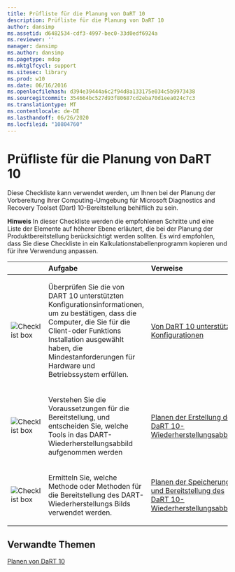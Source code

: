 ```yaml
---
title: Prüfliste für die Planung von DaRT 10
description: Prüfliste für die Planung von DaRT 10
author: dansimp
ms.assetid: d6482534-cdf3-4997-bec0-33d0edf6924a
ms.reviewer: ''
manager: dansimp
ms.author: dansimp
ms.pagetype: mdop
ms.mktglfcycl: support
ms.sitesec: library
ms.prod: w10
ms.date: 06/16/2016
ms.openlocfilehash: d394e39444a6c2f94d8a133175e034c5b9973438
ms.sourcegitcommit: 354664bc527d93f80687cd2eba70d1eea024c7c3
ms.translationtype: MT
ms.contentlocale: de-DE
ms.lasthandoff: 06/26/2020
ms.locfileid: "10804760"
---
```

# Prüfliste für die Planung von DaRT 10


Diese Checkliste kann verwendet werden, um Ihnen bei der Planung der Vorbereitung ihrer Computing-Umgebung für Microsoft Diagnostics and Recovery Toolset (Dart) 10-Bereitstellung behilflich zu sein.

**Hinweis**  In dieser Checkliste werden die empfohlenen Schritte und eine Liste der Elemente auf höherer Ebene erläutert, die bei der Planung der Produktbereitstellung berücksichtigt werden sollten. Es wird empfohlen, dass Sie diese Checkliste in ein Kalkulationstabellenprogramm kopieren und für ihre Verwendung anpassen.

 

<table>
<colgroup>
<col width="33%" />
<col width="33%" />
<col width="33%" />
</colgroup>
<thead>
<tr class="header">
<th align="left"></th>
<th align="left">Aufgabe</th>
<th align="left">Verweise</th>
</tr>
</thead>
<tbody>
<tr class="odd">
<td align="left"><img src="images/checklistbox.gif" alt="Checklist box" /></td>
<td align="left"><p>Überprüfen Sie die von DART 10 unterstützten Konfigurationsinformationen, um zu bestätigen, dass die Computer, die Sie für die Client-oder Funktions Installation ausgewählt haben, die Mindestanforderungen für Hardware und Betriebssystem erfüllen.</p></td>
<td align="left"><p><a href="dart-10-supported-configurations.md" data-raw-source="[DaRT 10 Supported Configurations](dart-10-supported-configurations.md)">Von DaRT 10 unterstützte Konfigurationen</a></p></td>
</tr>
<tr class="even">
<td align="left"><img src="images/checklistbox.gif" alt="Checklist box" /></td>
<td align="left"><p>Verstehen Sie die Voraussetzungen für die Bereitstellung, und entscheiden Sie, welche Tools in das DART-Wiederherstellungsabbild aufgenommen werden</p></td>
<td align="left"><p><a href="planning-to-create-the-dart-10-recovery-image.md" data-raw-source="[Planning to Create the DaRT 10 Recovery Image](planning-to-create-the-dart-10-recovery-image.md)">Planen der Erstellung des DaRT 10-Wiederherstellungsabbilds</a></p></td>
</tr>
<tr class="odd">
<td align="left"><img src="images/checklistbox.gif" alt="Checklist box" /></td>
<td align="left"><p>Ermitteln Sie, welche Methode oder Methoden für die Bereitstellung des DART-Wiederherstellungs Bilds verwendet werden.</p></td>
<td align="left"><p><a href="planning-how-to-save-and-deploy-the-dart-10-recovery-image.md" data-raw-source="[Planning How to Save and Deploy the DaRT 10 Recovery Image](planning-how-to-save-and-deploy-the-dart-10-recovery-image.md)">Planen der Speicherung und Bereitstellung des DaRT 10-Wiederherstellungsabbilds</a></p></td>
</tr>
</tbody>
</table>

 

## Verwandte Themen


[Planen von DaRT 10](planning-for-dart-10.md)

 

 





